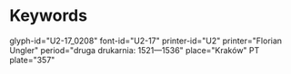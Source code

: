 # Keywords
glyph-id="U2-17_0208"
font-id="U2-17"
printer-id="U2"
printer="Florian Ungler"
period="druga drukarnia: 1521—1536"
place="Kraków"
PT plate="357"
